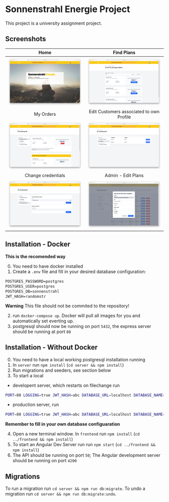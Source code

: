 # Sonnenstrahl Energie Project

This project is a university assignment project.


## Screenshots

Home             |  Find Plans
:-------------------------:|:-------------------------:
![](https://raw.githubusercontent.com/ToKoSoftware/dhbw-sonnenstrahl/main/screenshots/Screenshot1.png)  |  ![](https://raw.githubusercontent.com/ToKoSoftware/dhbw-sonnenstrahl/main/screenshots/Screenshot2.png)
My Orders             |  Edit Customers associated to own Profile
![](https://raw.githubusercontent.com/ToKoSoftware/dhbw-sonnenstrahl/main/screenshots/Screenshot3.png)  |  ![](https://raw.githubusercontent.com/ToKoSoftware/dhbw-sonnenstrahl/main/screenshots/Screenshot4.png)
Change credentials             |  Admin - Edit Plans
![](https://raw.githubusercontent.com/ToKoSoftware/dhbw-sonnenstrahl/main/screenshots/Screenshot5.png)  |  ![](https://raw.githubusercontent.com/ToKoSoftware/dhbw-sonnenstrahl/main/screenshots/Screenshot6.png)


## Installation - Docker
**This is the recomended way**

0. You need to have docker installed
1. Create a `.env` file and fill in your desired database configuration:

```
POSTGRES_PASSWORD=postgres
POSTGRES_USER=postgres
POSTGRES_DB=sonnenstrahl
JWT_HASH=randomstr
```
**Warning** This file should not be commited to the repository!

2. run `docker-compose up`. Docker will pull all images for you and automatically set everting up.
3. postgresql should now be running on port `5432`, the express server should be running at port `80`

## Installation - Without Docker
0. You need to have a local working postgresql installation running
1. In `server` run `npm install` (`cd server && npm install`)
2. Run migrations and seeders, see section below
3. To start a local 
  - developent server, which restarts on filechange run 
  ```bash
  PORT=80 LOGGING=true JWT_HASH=abc DATABASE_URL=localhost DATABASE_NAME=sonnenstrahl DATABASE_USER=postgres DATABASE_PASSWORD=postgres npm run dev
  ```
  - production server, run 
  ```bash
  PORT=80 LOGGING=true JWT_HASH=abc DATABASE_URL=localhost DATABASE_NAME=sonnenstrahl DATABASE_USER=postgres DATABASE_PASSWORD=postgres npm start
  ```
  **Remember to fill in your own database configuaration**
  
4. Open a new terminal window. In `frontend` run `npm install` (`cd ../frontend && npm install`)
5. To start an Angular Dev Server run run `npm start` (`cd ../frontend && npm install`)
6. The API should be running on port `50`; The Angular development server should be running on port `4200` 

## Migrations

To run a migration run `cd server && npm run db:migrate`.
To undo a migration run `cd server && npm run db:migrate:undo`.

